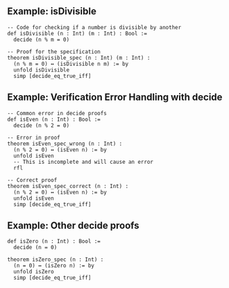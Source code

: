 ## Example: isDivisible

```lean
-- Code for checking if a number is divisible by another
def isDivisible (n : Int) (m : Int) : Bool :=
  decide (n % m = 0)

-- Proof for the specification
theorem isDivisible_spec (n : Int) (m : Int) :
  (n % m = 0) ↔ (isDivisible n m) := by
  unfold isDivisible
  simp [decide_eq_true_iff]
```

## Example: Verification Error Handling with decide

```lean
-- Common error in decide proofs
def isEven (n : Int) : Bool :=
  decide (n % 2 = 0)

-- Error in proof
theorem isEven_spec_wrong (n : Int) :
  (n % 2 = 0) ↔ (isEven n) := by
  unfold isEven
  -- This is incomplete and will cause an error
  rfl

-- Correct proof
theorem isEven_spec_correct (n : Int) :
  (n % 2 = 0) ↔ (isEven n) := by
  unfold isEven
  simp [decide_eq_true_iff]
```

## Example: Other decide proofs

```lean
def isZero (n : Int) : Bool :=
  decide (n = 0)

theorem isZero_spec (n : Int) :
  (n = 0) ↔ (isZero n) := by
  unfold isZero
  simp [decide_eq_true_iff]
``` 